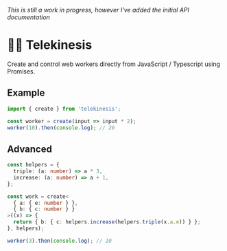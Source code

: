 _This is still a work in progress, however I've added the initial API documentation_

# 🧙‍♂️ Telekinesis

Create and control web workers directly from JavaScript / Typescript using Promises.

## Example

```ts
import { create } from 'telekinesis';

const worker = create(input => input * 2);
worker(10).then(console.log); // 20
```

## Advanced

```ts
const helpers = {
  triple: (a: number) => a * 3,
  increase: (a: number) => a + 1,
};

const work = create<
  { a: { e: number } },
  { b: { c: number } }
>((x) => {
  return { b: { c: helpers.increase(helpers.triple(x.a.e)) } };
}, helpers);

worker(3).then(console.log); // 10
```
